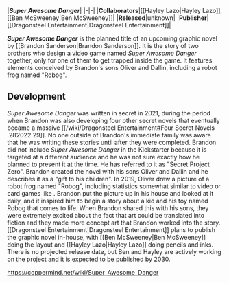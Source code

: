 |***Super Awesome Danger***|
|-|-|
|**Collaborators**|[[Hayley Lazo\|Hayley Lazo]], [[Ben McSweeney\|Ben McSweeney]]|
|**Released**|unknown|
|**Publisher**|[[Dragonsteel Entertainment\|Dragonsteel Entertainment]]|

***Super Awesome Danger*** is the planned title of an upcoming  graphic novel by [[Brandon Sanderson\|Brandon Sanderson]]. It is the story of two brothers who design a video game named *Super Awesome Danger* together, only for one of them to get trapped inside the game. It features elements conceived by Brandon's sons Oliver and Dallin, including a robot frog named "Robog".

## Development
*Super Awesome Danger* was written in secret in 2021, during the period when Brandon was also developing four other secret novels that eventually became a massive [[/wiki/Dragonsteel Entertainment#Four Secret Novels .282022.29]]. No one outside of Brandon's immediate family was aware that he was writing these stories until after they were completed. Brandon did not include *Super Awesome Danger* in the Kickstarter because it is targeted at a different audience and he was not sure exactly how he planned to present it at the time. He has referred to it as "Secret Project Zero".
Brandon created the novel with his sons Oliver and Dallin and he describes it as a "gift to his children". In 2019, Oliver drew a picture of a robot frog named "Robog", including statistics somewhat similar to video or card games like . Brandon put the picture up in his house and looked at it daily, and it inspired him to begin a story about a kid and his toy named Robog that comes to life. When Brandon shared this with his sons, they were extremely excited about the fact that art could be translated into fiction and they made more concept art that Brandon worked into the story.
[[Dragonsteel Entertainment\|Dragonsteel Entertainment]] plans to publish the graphic novel in-house, with [[Ben McSweeney\|Ben McSweeney]] doing the layout and [[Hayley Lazo\|Hayley Lazo]] doing pencils and inks. There is no projected release date, but Ben and Hayley are actively working on the project and it is expected to be published by 2030.



https://coppermind.net/wiki/Super_Awesome_Danger